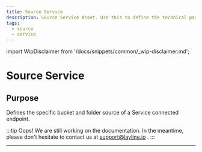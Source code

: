 ```yaml
---
title: Source Service
description: Source Service Asset. Use this to define the technical parameters for a Service source connection.
tags:
  - source
  - service
---
```


import WipDisclaimer from '/docs/snippets/common/_wip-disclaimer.md';

# Source Service

## Purpose

Defines the specific bucket and folder source of a Service connected endpoint. 

:::tip Oops! We are still working on the documentation.
In the meantime, please don't hesitate to contact us at support@layline.io .
:::

---

<WipDisclaimer></WipDisclaimer>

